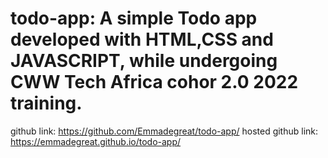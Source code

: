# todo-app: A simple Todo app developed with HTML,CSS and JAVASCRIPT, while undergoing CWW Tech Africa cohor 2.0 2022 training.
github link: https://github.com/Emmadegreat/todo-app/
hosted github link: https://emmadegreat.github.io/todo-app/
